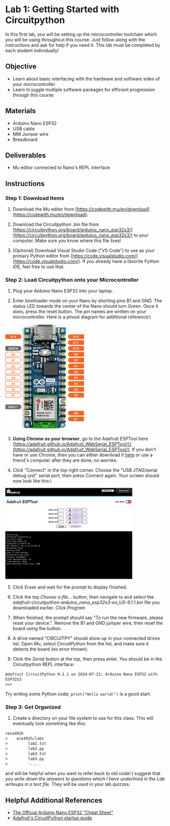 <link rel="stylesheet" type="text/css" href="../../assets/css/styles.css">

# Lab 1: Getting Started with Circuitpython

In this first lab, you will be setting up the microcontroller toolchain which you will be using throughout this course. Just follow along with the instructions and ask for help if you need it. This lab must be completed by each student individually!

## Objective
- Learn about basic interfacing with the hardware and software sides of your microcontroller
- Learn to juggle multiple software packages for efficient progression through this course

## Materials
- Arduino Nano ESP32
- USB cable
- MM Jumper wire
- Breadboard

## Deliverables
- Mu editor connected to Nano's REPL interface

## Instructions

### Step 1: Download Items
1. Download the Mu editor from [https://codewith.mu/en/download](https://codewith.mu/en/download).

2. Download the Circuitpython .bin file from [https://circuitpython.org/board/arduino_nano_esp32s3/](https://circuitpython.org/board/arduino_nano_esp32s3/) to your computer. Make sure you know where this file lives!

3. (Optional) Download Visual Studio Code ("VS Code") to use as your primary Python editor from [https://code.visualstudio.com/](https://code.visualstudio.com/). If you already have a favorite Python IDE, feel free to use that.

### Step 2: Load Circuitpython onto your Microcontroller
1. Plug your Arduino Nano ESP32 into your laptop.

2. Enter bootloader mode on your Nano by shorting pins B1 and GND. The status LED towards the center of the Nano should turn Green. Once it does, press the reset button. The pin names are written on your microcontroller. Here is a pinout diagram for additional reference:\
<img src="../../assets/images/esp-pinout.png" alt="ESP32 Pinout" width="250"/>

3. **Using Chrome as your browser**, go to the Adafruit ESPTool here [https://adafruit.github.io/Adafruit_WebSerial_ESPTool/}](https://adafruit.github.io/Adafruit_WebSerial_ESPTool/). If you don't have or use Chrome, then you can either download it [here](https://www.google.com/chrome/) or use a friend's computer after they are done; no worries. 

4. Click "Connect" in the top right corner. Choose the "USB JTAG/serial debug unit" serial port, then press Connect again. Your screen should now look like this:\
<img src="assets/esptool.png" alt="ESPTool Screen" width="400"/>

5. Click Erase and wait for the prompt to display finished.

6. Click the top *Choose a file...* button, then navigate to and select the *adafruit-circuitpython-arduino_nano_esp32s3-en_US-9.1.1.bin* file you downloaded earlier. Click *Program*

7. When finished, the prompt should say "To run the new firmware, please reset your device.". Remove the B1 and GND jumper wire, then reset the board using the button. 

8. A drive named "CIRCUITPY" should show up in your connected drives list. Open Mu, select *CircuitPython* from the list, and make sure it detects the board (no error thrown).

9. Click the *Serial* button at the top, then press enter. You should be in the Circuitpython REPL interface:
```
Adafruit CircuitPython 9.1.1 on 2024-07-22; Arduino Nano ESP32 with ESP32S3
>>> 
```

Try writing some Python code; `print("Hello world!")` is a good start.


### Step 3: Get Organized
1. Create a directory on your file system to use for this class. This will eventually look something like this:
```
>ece491h
>    ece491h/labs
>         lab2.txt
>         lab2.py
>         lab3.txt
>         lab3.py
>         -....
```
and will be helpful when you want to refer back to old code! I suggest that you *write down the answers to questions which I have underlined in the Lab writeups in a text file.* They will be used in your lab quizzes.

## Helpful Additional References
- [The Official Arduino Nano ESP32 "Cheat Sheet"](https://docs.arduino.cc/tutorials/nano-esp32/cheat-sheet/)
- [Adafruit's CircuitPython startup guide](https://learn.adafruit.com/welcome-to-circuitpython/overview)